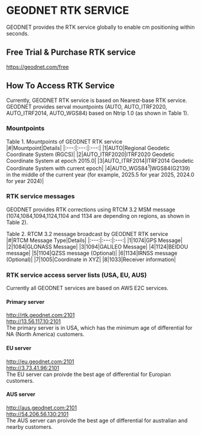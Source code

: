 # GEODNET RTK SERVICE
GEODNET provides the RTK service globally to enable cm positioning within seconds.

## Free Trial & Purchase RTK service
https://geodnet.com/free  

## How To Access RTK Service
Currently, GEODNET RTK service is based on Nearest-base RTK service. GEODNET provides serval mountpoints (AUTO, AUTO_ITRF2020, AUTO_ITRF2014, AUTO_WGS84) based on Ntrip 1.0 (as shown in Table 1).  

### Mountpoints
Table 1. Mountpoints of GEODNET RTK service  
|#|Mountpoint|Details|
|:---:|:---:|:---:|
|1|AUTO|Regional Geodetic Coordinate System (RGCS)|
|2|AUTO_ITRF2020|ITRF2020 Geodetic Coordinate System at epoch 2015.0|
|3|AUTO_ITRF2014|ITRF2014 Geodetic Coordinate System with current epoch|
|4|AUTO_WGS84<sup>1</sup>|WGS84(G2139) in the middle of the current year (for example, 2025.5 for year 2025, 2024.0 for year 2024)|

### RTK service messages
GEODNET provides RTK corrections using RTCM 3.2 MSM message (1074,1084,1094,1124,1104 and 1134 are depending on regions, as shown in Table 2). 

Table 2. RTCM 3.2 message broadcast by GEODNET RTK service  
|#|RTCM Message Type|Details|
|:---:|:---:|:---:|
|1|1074|GPS Message|
|2|1084|GLONASS Message|
|3|1094|GALILEO Message|
|4|1124|BEIDOU message|
|5|1104|QZSS message (Optional)|
|6|1134|IRNSS message (Optional)|
|7|1005|Coordinate in XYZ|
|8|1033|Receiver information|

### RTK service access server lists (USA, EU, AUS)

Currently all GEODNET services are based on AWS E2C services.

#### Primary server
http://rtk.geodnet.com:2101  
http://13.56.117.10:2101  
The primary server is in USA, which has the minimum age of differential for NA (North America) customers. 
#### EU server
http://eu.geodnet.com:2101  
http://3.73.41.96:2101  
The EU server can proivde the best age of differential for Europian customers.    
#### AUS server
http://aus.geodnet.com:2101  
http://54.206.56.130:2101  
The AUS server can proivde the best age of differential for australian and nearby customers.    

